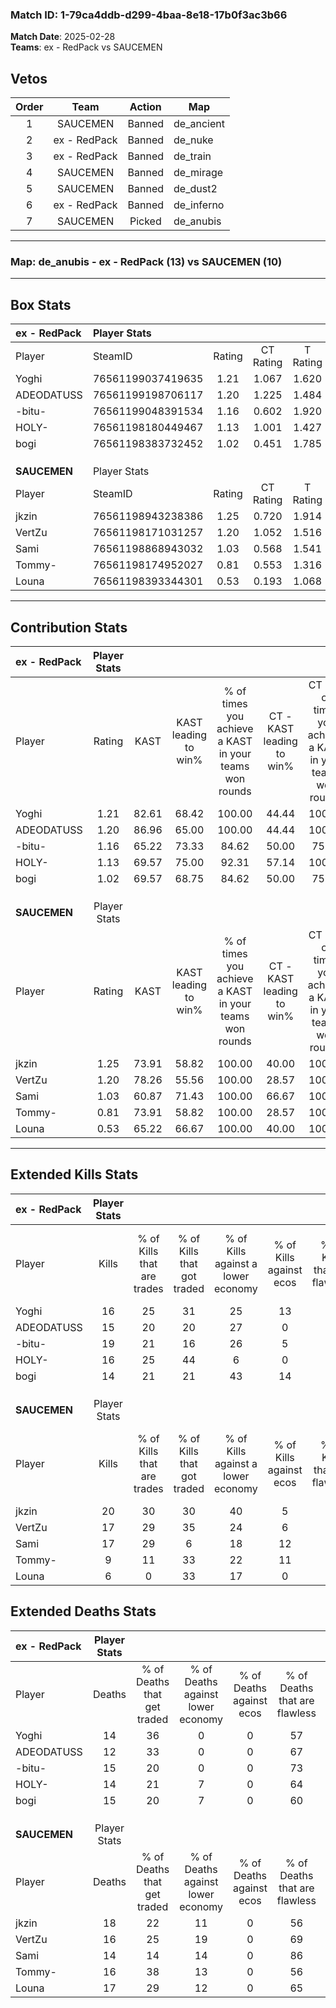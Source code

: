 ### Match ID: 1-79ca4ddb-d299-4baa-8e18-17b0f3ac3b66  
**Match Date**: 2025-02-28  
**Teams**: ex - RedPack vs SAUCEMEN  

## Vetos  

| Order | Team | Action | Map |
| :---: | :--: | :----: | --- |
| 1 | SAUCEMEN | Banned | de_ancient |
| 2 | ex - RedPack | Banned | de_nuke |
| 3 | ex - RedPack | Banned | de_train |
| 4 | SAUCEMEN | Banned | de_mirage |
| 5 | SAUCEMEN | Banned | de_dust2 |
| 6 | ex - RedPack | Banned | de_inferno |
| 7 | SAUCEMEN | Picked | de_anubis |

---  

### **Map**: de_anubis - ex - RedPack (13) vs SAUCEMEN (10)  
---  

## Box Stats  

| **ex - RedPack** | Player Stats      |        |           |          |       |      |       |         |        |      |     |
| :- | :- | :-: | :-: | :-: | :-: | :-: | :-: | :-: | :-: | :-: | :-: |
| Player           | SteamID           | Rating | CT Rating | T Rating | KAST  | ADR  | Kills | Assists | Deaths | K/D  | HS% |
| Yoghi            | 76561199037419635 |  1.21  |   1.067   |  1.620   | 82.61 | 75.2 |  16   |    7    |   14   | 1.14 | 56  |
| ADEODATUSS       | 76561199198706117 |  1.20  |   1.225   |  1.484   | 86.96 | 63.7 |  15   |    3    |   12   | 1.25 | 33  |
| -bitu-           | 76561199048391534 |  1.16  |   0.602   |  1.920   | 65.22 | 78.3 |  19   |    2    |   15   | 1.27 | 31  |
| HOLY-            | 76561198180449467 |  1.13  |   1.001   |  1.427   | 69.57 | 80.7 |  16   |    7    |   14   | 1.14 | 50  |
| bogi             | 76561198383732452 |  1.02  |   0.451   |  1.785   | 69.57 | 77.9 |  14   |    5    |   15   | 0.93 | 50  |
|                  |                   |        |           |          |       |      |       |         |        |      |     |
|                  |                   |        |           |          |       |      |       |         |        |      |     |
|                  |                   |        |           |          |       |      |       |         |        |      |     |
| **SAUCEMEN**     | Player Stats      |        |           |          |       |      |       |         |        |      |     |
| Player           | SteamID           | Rating | CT Rating | T Rating | KAST  | ADR  | Kills | Assists | Deaths | K/D  | HS% |
| jkzin            | 76561198943238386 |  1.25  |   0.720   |  1.914   | 73.91 | 92.9 |  20   |    4    |   18   | 1.11 | 50  |
| VertZu           | 76561198171031257 |  1.20  |   1.052   |  1.516   | 78.26 | 84.4 |  17   |    7    |   16   | 1.06 | 64  |
| Sami             | 76561198868943032 |  1.03  |   0.568   |  1.541   | 60.87 | 63.9 |  17   |    1    |   14   | 1.21 | 35  |
| Tommy-           | 76561198174952027 |  0.81  |   0.553   |  1.316   | 73.91 | 66.1 |   9   |    7    |   16   | 0.56 | 55  |
| Louna            | 76561198393344301 |  0.53  |   0.193   |  1.068   | 65.22 | 41.9 |   6   |    7    |   17   | 0.35 | 66  |
---  

## Contribution Stats  

| **ex - RedPack** | Player Stats |       |                      |                                                        |                           |                                                             |                          |                                                            |
| :- | :-: | :-: | :-: | :-: | :-: | :-: | :-: | :-: |
| Player           |    Rating    | KAST  | KAST leading to win% | % of times you achieve a KAST in your teams won rounds | CT - KAST leading to win% | CT - % of times you achieve a KAST in your teams won rounds | T - KAST leading to win% | T - % of times you achieve a KAST in your teams won rounds |
| Yoghi            |     1.21     | 82.61 |        68.42         |                         100.00                         |           44.44           |                           100.00                            |          90.00           |                           100.00                           |
| ADEODATUSS       |     1.20     | 86.96 |        65.00         |                         100.00                         |           44.44           |                           100.00                            |          81.82           |                           100.00                           |
| -bitu-           |     1.16     | 65.22 |        73.33         |                         84.62                          |           50.00           |                            75.00                            |          88.89           |                           88.89                            |
| HOLY-            |     1.13     | 69.57 |        75.00         |                         92.31                          |           57.14           |                           100.00                            |          88.89           |                           88.89                            |
| bogi             |     1.02     | 69.57 |        68.75         |                         84.62                          |           50.00           |                            75.00                            |          80.00           |                           88.89                            |
|                  |              |       |                      |                                                        |                           |                                                             |                          |                                                            |
|                  |              |       |                      |                                                        |                           |                                                             |                          |                                                            |
|                  |              |       |                      |                                                        |                           |                                                             |                          |                                                            |
| **SAUCEMEN**     | Player Stats |       |                      |                                                        |                           |                                                             |                          |                                                            |
| Player           |    Rating    | KAST  | KAST leading to win% | % of times you achieve a KAST in your teams won rounds | CT - KAST leading to win% | CT - % of times you achieve a KAST in your teams won rounds | T - KAST leading to win% | T - % of times you achieve a KAST in your teams won rounds |
| jkzin            |     1.25     | 73.91 |        58.82         |                         100.00                         |           40.00           |                           100.00                            |          66.67           |                           100.00                           |
| VertZu           |     1.20     | 78.26 |        55.56         |                         100.00                         |           28.57           |                           100.00                            |          72.73           |                           100.00                           |
| Sami             |     1.03     | 60.87 |        71.43         |                         100.00                         |           66.67           |                           100.00                            |          72.73           |                           100.00                           |
| Tommy-           |     0.81     | 73.91 |        58.82         |                         100.00                         |           28.57           |                           100.00                            |          80.00           |                           100.00                           |
| Louna            |     0.53     | 65.22 |        66.67         |                         100.00                         |           40.00           |                           100.00                            |          80.00           |                           100.00                           |
---  

## Extended Kills Stats  

| **ex - RedPack** | Player Stats |                            |                            |                                    |                         |                              |                                 |                                       |                    |           |
| :- | :-: | :-: | :-: | :-: | :-: | :-: | :-: | :-: | :-: | :-: |
| Player           |    Kills     | % of Kills that are trades | % of Kills that got traded | % of Kills against a lower economy | % of Kills against ecos | % of Kills that are flawless | % of Kills that are close duels | % of Kills that are assisted by flash | Pistol Round Kills | AWP Kills |
| Yoghi            |      16      |             25             |             31             |                 25                 |           13            |              75              |                6                |                   6                   |         2          |     0     |
| ADEODATUSS       |      15      |             20             |             20             |                 27                 |            0            |              67              |                7                |                   7                   |         1          |     0     |
| -bitu-           |      19      |             21             |             16             |                 26                 |            5            |              79              |                5                |                   0                   |         3          |    12     |
| HOLY-            |      16      |             25             |             44             |                 6                  |            0            |              56              |               13                |                   0                   |         0          |     0     |
| bogi             |      14      |             21             |             21             |                 43                 |           14            |              50              |               14                |                   7                   |         0          |     0     |
|                  |              |                            |                            |                                    |                         |                              |                                 |                                       |                    |           |
|                  |              |                            |                            |                                    |                         |                              |                                 |                                       |                    |           |
|                  |              |                            |                            |                                    |                         |                              |                                 |                                       |                    |           |
| **SAUCEMEN**     | Player Stats |                            |                            |                                    |                         |                              |                                 |                                       |                    |           |
| Player           |    Kills     | % of Kills that are trades | % of Kills that got traded | % of Kills against a lower economy | % of Kills against ecos | % of Kills that are flawless | % of Kills that are close duels | % of Kills that are assisted by flash | Pistol Round Kills | AWP Kills |
| jkzin            |      20      |             30             |             30             |                 40                 |            5            |              50              |                5                |                  10                   |         2          |     0     |
| VertZu           |      17      |             29             |             35             |                 24                 |            6            |              76              |                6                |                  12                   |         4          |     0     |
| Sami             |      17      |             29             |             6              |                 18                 |           12            |              65              |                0                |                   6                   |         1          |     0     |
| Tommy-           |      9       |             11             |             33             |                 22                 |           11            |              67              |               11                |                   0                   |         1          |     0     |
| Louna            |      6       |             0              |             33             |                 17                 |            0            |              67              |                0                |                  17                   |         1          |     0     |
## Extended Deaths Stats  

| **ex - RedPack** | Player Stats |                             |                                   |                          |                               |                            |                           |               |
| :- | :-: | :-: | :-: | :-: | :-: | :-: | :-: | :-: |
| Player           |    Deaths    | % of Deaths that get traded | % of Deaths against lower economy | % of Deaths against ecos | % of Deaths that are flawless | % of Deaths that are close | % of Deaths while blinded | Deaths to AWP |
| Yoghi            |      14      |             36              |                 0                 |            0             |              57               |             7              |             7             |       0       |
| ADEODATUSS       |      12      |             33              |                 0                 |            0             |              67               |             0              |             8             |       0       |
| -bitu-           |      15      |             20              |                 0                 |            0             |              73               |             0              |             7             |       0       |
| HOLY-            |      14      |             21              |                 7                 |            0             |              64               |             7              |             7             |       0       |
| bogi             |      15      |             20              |                 7                 |            0             |              60               |             7              |            13             |       0       |
|                  |              |                             |                                   |                          |                               |                            |                           |               |
|                  |              |                             |                                   |                          |                               |                            |                           |               |
|                  |              |                             |                                   |                          |                               |                            |                           |               |
| **SAUCEMEN**     | Player Stats |                             |                                   |                          |                               |                            |                           |               |
| Player           |    Deaths    | % of Deaths that get traded | % of Deaths against lower economy | % of Deaths against ecos | % of Deaths that are flawless | % of Deaths that are close | % of Deaths while blinded | Deaths to AWP |
| jkzin            |      18      |             22              |                11                 |            0             |              56               |             11             |             6             |       1       |
| VertZu           |      16      |             25              |                19                 |            0             |              69               |             6              |             0             |       1       |
| Sami             |      14      |             14              |                14                 |            0             |              86               |             0              |             0             |       4       |
| Tommy-           |      16      |             38              |                13                 |            0             |              56               |             19             |             6             |       2       |
| Louna            |      17      |             29              |                12                 |            0             |              65               |             6              |             6             |       4       |
